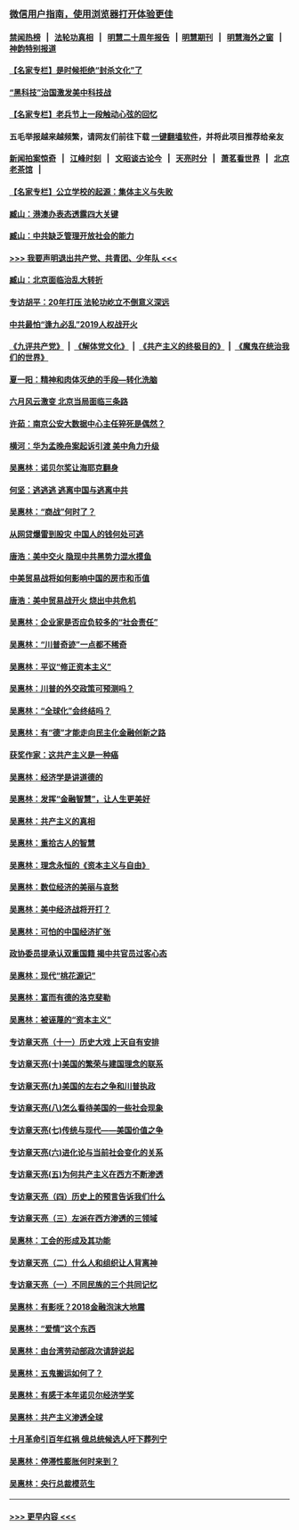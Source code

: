 ### [微信用户指南，使用浏览器打开体验更佳](https://github.com/gfw-breaker/banned-news1/blob/master/indexes/wechat-guide.md?t=0)
#### [禁闻热榜](热点新闻.md?t=0)  &nbsp;&nbsp;|&nbsp;&nbsp; [法轮功真相](https://github.com/gfw-breaker/truth/blob/master/README.md?t=0) &nbsp;&nbsp;|&nbsp;&nbsp; [明慧二十周年报告](https://github.com/gfw-breaker/mh-reports/blob/master/README.md?t=0) &nbsp;&nbsp;|&nbsp;&nbsp;[明慧期刊](https://github.com/gfw-breaker/mh-qikan) &nbsp;&nbsp;|&nbsp;&nbsp; [明慧海外之窗](https://github.com/gfw-breaker/mh-news/blob/master/README.md?t=0) &nbsp;&nbsp;|&nbsp;&nbsp; [神韵特别报道](https://github.com/gfw-breaker/mh-news/blob/master/shenyun.md?t=0)
#### [【名家专栏】是时候拒绝“封杀文化”了](../pages/nsc423/n11814093.md?t=02120911) 
#### [“黑科技”治国激发美中科技战](../pages/nsc423/n11638056.md?t=02120911) 
#### [【名家专栏】老兵节上一段触动心弦的回忆](../pages/nsc423/n11646016.md?t=02120911) 
#### 五毛举报越来越频繁，请网友们前往下载 [一键翻墙软件](https://github.com/gfw-breaker/ssr-accounts)，并将此项目推荐给亲友
#### [新闻拍案惊奇](https://github.com/gfw-breaker/banned-news1/blob/master/pages/link4.md) &nbsp;&nbsp;|&nbsp;&nbsp; [江峰时刻](https://github.com/gfw-breaker/banned-news1/blob/master/pages/link4.md) &nbsp;&nbsp;|&nbsp;&nbsp; [文昭谈古论今](https://github.com/gfw-breaker/banned-news1/blob/master/pages/link4.md) &nbsp;&nbsp;|&nbsp;&nbsp; [天亮时分](https://github.com/gfw-breaker/banned-news1/blob/master/pages/link4.md) &nbsp;&nbsp;|&nbsp;&nbsp; [萧茗看世界](https://github.com/gfw-breaker/banned-news1/blob/master/pages/link4.md) &nbsp;&nbsp;|&nbsp;&nbsp; [北京老茶馆](https://github.com/gfw-breaker/banned-news1/blob/master/pages/link4.md) &nbsp;&nbsp;|&nbsp;&nbsp; 
#### [【名家专栏】公立学校的起源：集体主义与失败](../pages/nsc423/n11601833.md?t=02120911) 
#### [臧山：港澳办表态透露四大关键](../pages/nsc423/n11421628.md?t=02120911) 
#### [臧山：中共缺乏管理开放社会的能力](../pages/nsc423/n11407457.md?t=02120911) 
#### [>>> 我要声明退出共产党、共青团、少年队 <<<](https://github.com/begood0513/goodnews/blob/master/quit/letter.md) 
#### [臧山：北京面临治乱大转折](../pages/nsc423/n11406895.md?t=02120911) 
#### [专访胡平：20年打压 法轮功屹立不倒意义深远](../pages/nsc423/n11398800.md?t=02120911) 
#### [中共最怕“逢九必乱”2019人权战开火](../pages/nsc423/n11385248.md?t=02120911) 
#### [《九评共产党》](https://github.com/begood0513/9ping.md/blob/master/README.md) &nbsp;|&nbsp; [《解体党文化》](../../../../jtdwh.md/blob/master/README.md)  &nbsp;|&nbsp; [《共产主义的终极目的》](../../../../gczydzjmd.md/blob/master/README.md) &nbsp;|&nbsp; [《魔鬼在统治我们的世界》](../../../../mgztzwmdsj.md/blob/master/README.md) 
#### [夏一阳：精神和肉体灭绝的手段—转化洗脑](../pages/nsc423/n11368250.md?t=02120911) 
#### [六月风云激变 北京当局面临三条路](../pages/nsc423/n11313668.md?t=02120911) 
#### [许茹：南京公安大数据中心主任猝死是偶然？](../pages/nsc423/n11064744.md?t=02120911) 
#### [横河：华为孟晚舟案起诉引渡 美中角力升级](../pages/nsc423/n11027230.md?t=02120911) 
#### [吴惠林：诺贝尔奖让海耶克翻身](../pages/nsc423/n10890049.md?t=02120911) 
#### [何坚：逃逃逃 逃离中国与逃离中共](../pages/nsc423/n10592891.md?t=02120911) 
#### [吴惠林：“商战”何时了？](../pages/nsc423/n10573558.md?t=02120911) 
#### [从网贷爆雷到股灾 中国人的钱何处可逃](../pages/nsc423/n10572800.md?t=02120911) 
#### [唐浩：美中交火 隐现中共黑势力混水摸鱼](../pages/nsc423/n10544040.md?t=02120911) 
#### [中美贸易战将如何影响中国的房市和币值](../pages/nsc423/n10543697.md?t=02120911) 
#### [唐浩：美中贸易战开火 烧出中共危机](../pages/nsc423/n10540126.md?t=02120911) 
#### [吴惠林：企业家是否应负较多的“社会责任”](../pages/nsc423/n10535022.md?t=02120911) 
#### [吴惠林：“川普奇迹”一点都不稀奇](../pages/nsc423/n10512808.md?t=02120911) 
#### [吴惠林：平议“修正资本主义”](../pages/nsc423/n10495724.md?t=02120911) 
#### [吴惠林：川普的外交政策可预测吗？](../pages/nsc423/n10462387.md?t=02120911) 
#### [吴惠林：“全球化”会终结吗？](../pages/nsc423/n10452838.md?t=02120911) 
#### [吴惠林：有“德”才能走向民主化金融创新之路](../pages/nsc423/n10432292.md?t=02120911) 
#### [获奖作家：这共产主义是一种癌](../pages/nsc423/n10431541.md?t=02120911) 
#### [吴惠林：经济学是讲道德的](../pages/nsc423/n10398014.md?t=02120911) 
#### [吴惠林：发挥“金融智慧”，让人生更美好](../pages/nsc423/n10375019.md?t=02120911) 
#### [吴惠林：共产主义的真相](../pages/nsc423/n10351394.md?t=02120911) 
#### [吴惠林：重拾古人的智慧](../pages/nsc423/n10337691.md?t=02120911) 
#### [吴惠林：理念永恒的《资本主义与自由》](../pages/nsc423/n10316274.md?t=02120911) 
#### [吴惠林：数位经济的美丽与哀愁](../pages/nsc423/n10292946.md?t=02120911) 
#### [吴惠林：美中经济战将开打？](../pages/nsc423/n10258825.md?t=02120911) 
#### [吴惠林：可怕的中国经济扩张](../pages/nsc423/n10219147.md?t=02120911) 
#### [政协委员提承认双重国籍 揭中共官员过客心态](../pages/nsc423/n10208809.md?t=02120911) 
#### [吴惠林：现代“桃花源记”](../pages/nsc423/n10185234.md?t=02120911) 
#### [吴惠林：富而有德的洛克斐勒](../pages/nsc423/n10142264.md?t=02120911) 
#### [吴惠林：被诬蔑的“资本主义”](../pages/nsc423/n10124816.md?t=02120911) 
#### [专访章天亮（十一）历史大戏 上天自有安排](../pages/nsc423/n10094905.md?t=02120911) 
#### [专访章天亮(十)美国的繁荣与建国理念的联系](../pages/nsc423/n10094899.md?t=02120911) 
#### [专访章天亮(九)美国的左右之争和川普执政](../pages/nsc423/n10094889.md?t=02120911) 
#### [专访章天亮(八)怎么看待美国的一些社会现象](../pages/nsc423/n10094857.md?t=02120911) 
#### [专访章天亮(七)传统与现代——美国价值之争](../pages/nsc423/n10093140.md?t=02120911) 
#### [专访章天亮(六)进化论与当前社会变化的关系](../pages/nsc423/n10092036.md?t=02120911) 
#### [专访章天亮(五)为何共产主义在西方不断渗透](../pages/nsc423/n10083620.md?t=02120911) 
#### [专访章天亮（四）历史上的预言告诉我们什么](../pages/nsc423/n10083606.md?t=02120911) 
#### [专访章天亮（三）左派在西方渗透的三领域](../pages/nsc423/n10081115.md?t=02120911) 
#### [吴惠林：工会的形成及其功能](../pages/nsc423/n10080633.md?t=02120911) 
#### [专访章天亮（二）什么人和组织让人背离神](../pages/nsc423/n10076637.md?t=02120911) 
#### [专访章天亮（一）不同民族的三个共同记忆](../pages/nsc423/n10074188.md?t=02120911) 
#### [吴惠林：有影呒？2018金融泡沫大地震](../pages/nsc423/n10040534.md?t=02120911) 
#### [吴惠林：“爱情”这个东西](../pages/nsc423/n10019423.md?t=02120911) 
#### [吴惠林：由台湾劳动部政次请辞说起](../pages/nsc423/n9979679.md?t=02120911) 
#### [吴惠林：五鬼搬运如何了？](../pages/nsc423/n9925338.md?t=02120911) 
#### [吴惠林：有感于本年诺贝尔经济学奖](../pages/nsc423/n9871883.md?t=02120911) 
#### [吴惠林：共产主义渗透全球](../pages/nsc423/n9812748.md?t=02120911) 
#### [十月革命引百年红祸 俄总统候选人吁下葬列宁](../pages/nsc423/n9810182.md?t=02120911) 
#### [吴惠林：停滞性膨胀何时来到？](../pages/nsc423/n9764136.md?t=02120911) 
#### [吴惠林：央行总裁模范生](../pages/nsc423/n9728134.md?t=02120911) 

----
#### [ >>> 更早内容 <<< ](../indexes/nsc423-earlier.md)
